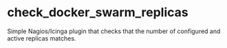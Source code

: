 # check_docker_swarm_replicas
Simple Nagios/Icinga plugin that checks that the number of configured and active replicas matches.
